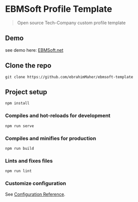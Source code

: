 # EBMSoft Profile Template
> Open source Tech-Company custom profile template

## Demo
see demo here: [EBMSoft.net](https://www.ebmsoft.net)

## Clone the repo
```
git clone https://github.com/ebrahimMaher/ebmsoft-template
```

## Project setup
```
npm install
```

### Compiles and hot-reloads for development
```
npm run serve
```

### Compiles and minifies for production
```
npm run build
```

### Lints and fixes files
```
npm run lint
```

### Customize configuration
See [Configuration Reference](https://cli.vuejs.org/config/).
